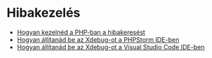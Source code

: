 # Hibakezelés

- [Hogyan kezelnéd a PHP-ban a hibakeresést](./Hogyan_kezelned_a_PHP-ban_a_hibakeresest.md)
- [Hogyan állítanád be az Xdebug-ot a PHPStorm IDE-ben](./Hogyan_allitanad_be_az_Xdebug-ot_a_PHPStorm_IDE-ben.md)
- [Hogyan állítanád be az Xdebug-ot a Visual Studio Code IDE-ben](./Hogyan_allitanad_be_az_Xdebug-ot_a_Visual_Studio_Code_IDE-ben.md)
